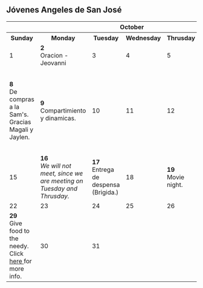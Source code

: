 ## Jóvenes Angeles de San José  

<table class="fixed">
  <th colspan = "7">October</th>
  <tr>
    <th>Sunday</th>
    <th>Monday</th>
    <th>Tuesday</th>
    <th>Wednesday</th>
    <th>Thrusday</th>
    <th>Friday</th>
    <th>Saturday</th>
  </tr>
  <tr>
    <td>1</td>
    <td><b>2</b> <br>Oracion - Jeovanni</td>
    <td>3</td>
    <td>4</td>
    <td>5</td>
    <td>6</td>
    <td>7</td>
  </tr>
  <tr>
    <td><b>8</b> <br>De compras a la Sam's. Gracias Magali y Jaylen.</td>
    <td><b>9</b> <br>Compartimiento y dinamicas.</td>
    <td>10</td>
    <td>11</td>
    <td>12</td>
    <td><b>13</b> <br>Flyers placed at church for the movie night. Thank you Magali!</td>
    <td>14</td>
  </tr>
  <tr>
    <td>15</td>
    <td><b>16</b> <br><em>We will not meet, since we are meeting on Tuesday and Thrusday.</em></td>
    <td><b>17</b> <br>Entrega de despensa (Brigida.)</td>
    <td>18</td>
    <td><b>19</b> <br>Movie night.</td>
    <td>20</td>
    <td>21</td>
  </tr>
  <tr>
    <td>22</td>
    <td>23</td>
    <td>24</td>
    <td>25</td>
    <td>26</td>
    <td>27</td>
    <td>28</td>
  </tr>
  <tr>
    <td><b>29</b> <br>Give food to the needy. Click <a href= "https://github.com/jovenes/jovenes.github.io/blob/master/feedtheneedy.md"> here </a>for more info.</td>
    <td>30</td>
    <td>31</td>
  </tr>
</table>
